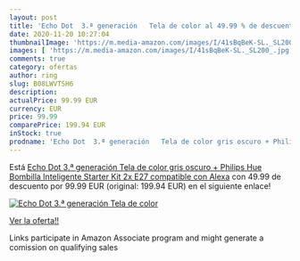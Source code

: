 ```yaml
---
layout: post
title: 'Echo Dot  3.ª generación   Tela de color al 49.99 % de descuento'
date: 2020-11-20 10:27:04
thumbnailImage: 'https://m.media-amazon.com/images/I/41sBqBeK-SL._SL200_.jpg'
images: [ 'https://m.media-amazon.com/images/I/41sBqBeK-SL._SL200_.jpg' ]
comments: true
category: ofertas
author: ring
slug: B08LWVTSH6
description:
actualPrice: 99.99 EUR
currency: EUR
price: 99.99
comparePrice: 199.94 EUR
inStock: true
prodname: 'Echo Dot  3.ª generación   Tela de color gris oscuro + Philips Hue Bombilla Inteligente Starter Kit  2x E27   compatible con Alexa'
---
```


Está [Echo Dot  3.ª generación   Tela de color gris oscuro + Philips Hue Bombilla Inteligente Starter Kit  2x E27   compatible con Alexa](https://www.amazon.es/dp/B08LWVTSH6/?tag=tolees-21) con 49.99 de descuento por 99.99 EUR (original: 199.94 EUR) en el siguiente enlace!

[![Echo Dot  3.ª generación   Tela de color](https://m.media-amazon.com/images/I/41sBqBeK-SL._SL200_.jpg)](https://www.amazon.es/dp/B08LWVTSH6/?tag=tolees-21)

[Ver la oferta!!](https://www.amazon.es/dp/B08LWVTSH6/?tag=tolees-21)

Links participate in Amazon Associate program and might generate a comission on qualifying sales


